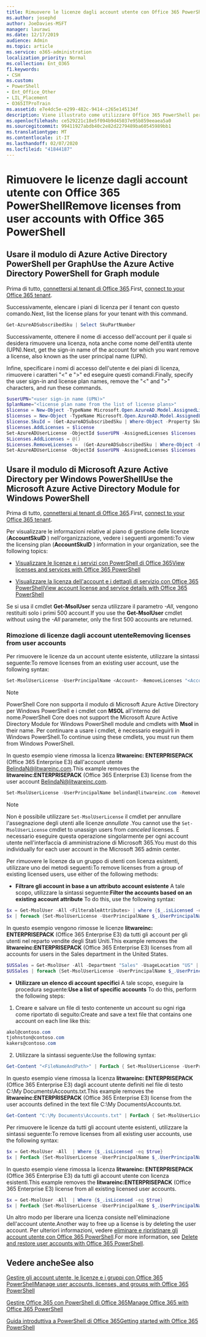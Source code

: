 ```yaml
---
title: Rimuovere le licenze dagli account utente con Office 365 PowerShell
ms.author: josephd
author: JoeDavies-MSFT
manager: laurawi
ms.date: 12/17/2019
audience: Admin
ms.topic: article
ms.service: o365-administration
localization_priority: Normal
ms.collection: Ent_O365
f1.keywords:
- CSH
ms.custom:
- PowerShell
- Ent_Office_Other
- LIL_Placement
- O365ITProTrain
ms.assetid: e7e4dc5e-e299-482c-9414-c265e145134f
description: Viene illustrato come utilizzare Office 365 PowerShell per rimuovere le licenze di Office 365 precedentemente assegnate agli utenti.
ms.openlocfilehash: ce529221c18e5f094b9d45037e95b859eeaea5a0
ms.sourcegitcommit: 99411927abdb40c2e82d2279489ba60545989bb1
ms.translationtype: MT
ms.contentlocale: it-IT
ms.lasthandoff: 02/07/2020
ms.locfileid: "41844187"
---
```

# <a name="remove-licenses-from-user-accounts-with-office-365-powershell"></a><span data-ttu-id="2bce5-103">Rimuovere le licenze dagli account utente con Office 365 PowerShell</span><span class="sxs-lookup"><span data-stu-id="2bce5-103">Remove licenses from user accounts with Office 365 PowerShell</span></span>

## <a name="use-the-azure-active-directory-powershell-for-graph-module"></a><span data-ttu-id="2bce5-104">Usare il modulo di Azure Active Directory PowerShell per Graph</span><span class="sxs-lookup"><span data-stu-id="2bce5-104">Use the Azure Active Directory PowerShell for Graph module</span></span>

<span data-ttu-id="2bce5-105">Prima di tutto, [connettersi al tenant di Office 365](connect-to-office-365-powershell.md#connect-with-the-azure-active-directory-powershell-for-graph-module).</span><span class="sxs-lookup"><span data-stu-id="2bce5-105">First, [connect to your Office 365 tenant](connect-to-office-365-powershell.md#connect-with-the-azure-active-directory-powershell-for-graph-module).</span></span>

<span data-ttu-id="2bce5-106">Successivamente, elencare i piani di licenza per il tenant con questo comando.</span><span class="sxs-lookup"><span data-stu-id="2bce5-106">Next, list the license plans for your tenant with this command.</span></span>

```powershell
Get-AzureADSubscribedSku | Select SkuPartNumber
```

<span data-ttu-id="2bce5-107">Successivamente, ottenere il nome di accesso dell'account per il quale si desidera rimuovere una licenza, nota anche come nome dell'entità utente (UPN).</span><span class="sxs-lookup"><span data-stu-id="2bce5-107">Next, get the sign-in name of the account for which you want remove a license, also known as the user principal name (UPN).</span></span>

<span data-ttu-id="2bce5-108">Infine, specificare i nomi di accesso dell'utente e dei piani di licenza, rimuovere i caratteri "<" e ">" ed eseguire questi comandi.</span><span class="sxs-lookup"><span data-stu-id="2bce5-108">Finally, specify the user sign-in and license plan names, remove the "<" and ">" characters, and run these commands.</span></span>

```powershell
$userUPN="<user sign-in name (UPN)>"
$planName="<license plan name from the list of license plans>"
$license = New-Object -TypeName Microsoft.Open.AzureAD.Model.AssignedLicense
$licenses = New-Object -TypeName Microsoft.Open.AzureAD.Model.AssignedLicenses
$license.SkuId = (Get-AzureADSubscribedSku | Where-Object -Property SkuPartNumber -Value $planName -EQ).SkuID
$licenses.AddLicenses = $license
Set-AzureADUserLicense -ObjectId $userUPN -AssignedLicenses $licenses
$Licenses.AddLicenses = @()
$Licenses.RemoveLicenses =  (Get-AzureADSubscribedSku | Where-Object -Property SkuPartNumber -Value $planName -EQ).SkuID
Set-AzureADUserLicense -ObjectId $userUPN -AssignedLicenses $licenses
```

## <a name="use-the-microsoft-azure-active-directory-module-for-windows-powershell"></a><span data-ttu-id="2bce5-109">Usare il modulo di Microsoft Azure Active Directory per Windows PowerShell</span><span class="sxs-lookup"><span data-stu-id="2bce5-109">Use the Microsoft Azure Active Directory Module for Windows PowerShell</span></span>

<span data-ttu-id="2bce5-110">Prima di tutto, [connettersi al tenant di Office 365](connect-to-office-365-powershell.md#connect-with-the-microsoft-azure-active-directory-module-for-windows-powershell).</span><span class="sxs-lookup"><span data-stu-id="2bce5-110">First, [connect to your Office 365 tenant](connect-to-office-365-powershell.md#connect-with-the-microsoft-azure-active-directory-module-for-windows-powershell).</span></span>
   
<span data-ttu-id="2bce5-111">Per visualizzare le informazioni relative al piano di gestione delle licenze (**AccountSkuID** ) nell'organizzazione, vedere i seguenti argomenti:</span><span class="sxs-lookup"><span data-stu-id="2bce5-111">To view the licensing plan (**AccountSkuID** ) information in your organization, see the following topics:</span></span>
    
  - [<span data-ttu-id="2bce5-112">Visualizzare le licenze e i servizi con PowerShell di Office 365</span><span class="sxs-lookup"><span data-stu-id="2bce5-112">View licenses and services with Office 365 PowerShell</span></span>](view-licenses-and-services-with-office-365-powershell.md)
    
  - [<span data-ttu-id="2bce5-113">Visualizzare la licenza dell'account e i dettagli di servizio con Office 365 PowerShell</span><span class="sxs-lookup"><span data-stu-id="2bce5-113">View account license and service details with Office 365 PowerShell</span></span>](view-account-license-and-service-details-with-office-365-powershell.md)
    
<span data-ttu-id="2bce5-114">Se si usa il cmdlet **Get-MsolUser** senza utilizzare il parametro _-All_, vengono restituiti solo i primi 500 account.</span><span class="sxs-lookup"><span data-stu-id="2bce5-114">If you use the **Get-MsolUser** cmdlet without using the _-All_ parameter, only the first 500 accounts are returned.</span></span>
    
### <a name="removing-licenses-from-user-accounts"></a><span data-ttu-id="2bce5-115">Rimozione di licenze dagli account utente</span><span class="sxs-lookup"><span data-stu-id="2bce5-115">Removing licenses from user accounts</span></span>

<span data-ttu-id="2bce5-116">Per rimuovere le licenze da un account utente esistente, utilizzare la sintassi seguente:</span><span class="sxs-lookup"><span data-stu-id="2bce5-116">To remove licenses from an existing user account, use the following syntax:</span></span>
  
```powershell
Set-MsolUserLicense -UserPrincipalName <Account> -RemoveLicenses "<AccountSkuId1>", "<AccountSkuId2>"...
```

>[!Note]
><span data-ttu-id="2bce5-117">PowerShell Core non supporta il modulo di Microsoft Azure Active Directory per Windows PowerShell e i cmdlet con **MSOL** all'interno del nome.</span><span class="sxs-lookup"><span data-stu-id="2bce5-117">PowerShell Core does not support the Microsoft Azure Active Directory Module for Windows PowerShell module and cmdlets with **Msol** in their name.</span></span> <span data-ttu-id="2bce5-118">Per continuare a usare i cmdlet, è necessario eseguirli in Windows PowerShell.</span><span class="sxs-lookup"><span data-stu-id="2bce5-118">To continue using these cmdlets, you must run them from Windows PowerShell.</span></span>
>

<span data-ttu-id="2bce5-119">In questo esempio viene rimossa la licenza **litwareinc: ENTERPRISEPACK** (Office 365 Enterprise E3) dall'account utente BelindaN@litwareinc.com.</span><span class="sxs-lookup"><span data-stu-id="2bce5-119">This example removes the **litwareinc:ENTERPRISEPACK** (Office 365 Enterprise E3) license from the user account BelindaN@litwareinc.com.</span></span>
  
```powershell
Set-MsolUserLicense -UserPrincipalName belindan@litwareinc.com -RemoveLicenses "litwareinc:ENTERPRISEPACK"
```

>[!Note]
><span data-ttu-id="2bce5-120">Non è possibile utilizzare `Set-MsolUserLicense` il cmdlet per annullare l'assegnazione degli utenti alle licenze *annullate* .</span><span class="sxs-lookup"><span data-stu-id="2bce5-120">You cannot use the `Set-MsolUserLicense` cmdlet to unassign users from *canceled* licenses.</span></span> <span data-ttu-id="2bce5-121">È necessario eseguire questa operazione singolarmente per ogni account utente nell'interfaccia di amministrazione di Microsoft 365.</span><span class="sxs-lookup"><span data-stu-id="2bce5-121">You must do this individually for each user account in the Microsoft 365 admin center.</span></span>
>

<span data-ttu-id="2bce5-122">Per rimuovere le licenze da un gruppo di utenti con licenza esistenti, utilizzare uno dei metodi seguenti:</span><span class="sxs-lookup"><span data-stu-id="2bce5-122">To remove licenses from a group of existing licensed users, use either of the following methods:</span></span>
  
- <span data-ttu-id="2bce5-123">**Filtrare gli account in base a un attributo account esistente** A tale scopo, utilizzare la sintassi seguente:</span><span class="sxs-lookup"><span data-stu-id="2bce5-123">**Filter the accounts based on an existing account attribute** To do this, use the following syntax:</span></span>
    
```powershell
$x = Get-MsolUser -All <FilterableAttributes> | where {$_.isLicensed -eq $true}
$x | foreach {Set-MsolUserLicense -UserPrincipalName $_.UserPrincipalName -RemoveLicenses "<AccountSkuId1>", "<AccountSkuId2>"...}
```

<span data-ttu-id="2bce5-124">In questo esempio vengono rimosse le licenze **litwareinc: ENTERPRISEPACK** (Office 365 Enterprise E3) da tutti gli account per gli utenti nel reparto vendite degli Stati Uniti.</span><span class="sxs-lookup"><span data-stu-id="2bce5-124">This example removes the  **litwareinc:ENTERPRISEPACK** (Office 365 Enterprise E3) licenses from all accounts for users in the Sales department in the United States.</span></span>
    
```powershell
$USSales = Get-MsolUser -All -Department "Sales" -UsageLocation "US" | where {$_.isLicensed -eq $true}
$USSales | foreach {Set-MsolUserLicense -UserPrincipalName $_.UserPrincipalName -RemoveLicenses "litwareinc:ENTERPRISEPACK"}
```

- <span data-ttu-id="2bce5-125">**Utilizzare un elenco di account specifici** A tale scopo, eseguire la procedura seguente:</span><span class="sxs-lookup"><span data-stu-id="2bce5-125">**Use a list of specific accounts** To do this, perform the following steps:</span></span>
    
1. <span data-ttu-id="2bce5-126">Creare e salvare un file di testo contenente un account su ogni riga come riportato di seguito:</span><span class="sxs-lookup"><span data-stu-id="2bce5-126">Create and save a text file that contains one account on each line like this:</span></span>
    
  ```powershell
akol@contoso.com
tjohnston@contoso.com
kakers@contoso.com
  ```

2. <span data-ttu-id="2bce5-127">Utilizzare la sintassi seguente:</span><span class="sxs-lookup"><span data-stu-id="2bce5-127">Use the following syntax:</span></span>
    
  ```powershell
  Get-Content "<FileNameAndPath>" | ForEach { Set-MsolUserLicense -UserPrincipalName $_ -RemoveLicenses "<AccountSkuId1>", "<AccountSkuId2>"... }
  ```

<span data-ttu-id="2bce5-128">In questo esempio viene rimossa la licenza **litwareinc: ENTERPRISEPACK** (Office 365 Enterprise E3) dagli account utente definiti nel file di testo C:\My Documents\Accounts.txt.</span><span class="sxs-lookup"><span data-stu-id="2bce5-128">This example removes the **litwareinc:ENTERPRISEPACK** (Office 365 Enterprise E3) license from the user accounts defined in the text file C:\My Documents\Accounts.txt.</span></span>
    
  ```powershell
  Get-Content "C:\My Documents\Accounts.txt" | ForEach { Set-MsolUserLicense -UserPrincipalName $_ -RemoveLicenses "litwareinc:ENTERPRISEPACK" }
  ```

<span data-ttu-id="2bce5-129">Per rimuovere le licenze da tutti gli account utente esistenti, utilizzare la sintassi seguente:</span><span class="sxs-lookup"><span data-stu-id="2bce5-129">To remove licenses from all existing user accounts, use the following syntax:</span></span>
  
```powershell
$x = Get-MsolUser -All  | Where {$_.isLicensed -eq $true}
$x | ForEach {Set-MsolUserLicense -UserPrincipalName $_.UserPrincipalName -RemoveLicenses "<AccountSkuId1>", "<AccountSkuId2>"...}
```

<span data-ttu-id="2bce5-130">In questo esempio viene rimossa la licenza **litwareinc: ENTERPRISEPACK** (Office 365 Enterprise E3) da tutti gli account utente con licenza esistenti.</span><span class="sxs-lookup"><span data-stu-id="2bce5-130">This example removes the **litwareinc:ENTERPRISEPACK** (Office 365 Enterprise E3) license from all existing licensed user accounts.</span></span>
  
```powershell
$x = Get-MsolUser -All  | Where {$_.isLicensed -eq $true}
$x | ForEach {Set-MsolUserLicense -UserPrincipalName $_.UserPrincipalName -RemoveLicenses "litwareinc:ENTERPRISEPACK"}
```

<span data-ttu-id="2bce5-131">Un altro modo per liberare una licenza consiste nell'eliminazione dell'account utente.</span><span class="sxs-lookup"><span data-stu-id="2bce5-131">Another way to free up a license is by deleting the user account.</span></span> <span data-ttu-id="2bce5-132">Per ulteriori informazioni, vedere [eliminare e ripristinare gli account utente con Office 365 PowerShell](delete-and-restore-user-accounts-with-office-365-powershell.md).</span><span class="sxs-lookup"><span data-stu-id="2bce5-132">For more information, see [Delete and restore user accounts with Office 365 PowerShell](delete-and-restore-user-accounts-with-office-365-powershell.md).</span></span>
  
## <a name="see-also"></a><span data-ttu-id="2bce5-133">Vedere anche</span><span class="sxs-lookup"><span data-stu-id="2bce5-133">See also</span></span>

[<span data-ttu-id="2bce5-134">Gestire gli account utente, le licenze e i gruppi con Office 365 PowerShell</span><span class="sxs-lookup"><span data-stu-id="2bce5-134">Manage user accounts, licenses, and groups with Office 365 PowerShell</span></span>](manage-user-accounts-and-licenses-with-office-365-powershell.md)
  
[<span data-ttu-id="2bce5-135">Gestire Office 365 con PowerShell di Office 365</span><span class="sxs-lookup"><span data-stu-id="2bce5-135">Manage Office 365 with Office 365 PowerShell</span></span>](manage-office-365-with-office-365-powershell.md)
  
[<span data-ttu-id="2bce5-136">Guida introduttiva a PowerShell di Office 365</span><span class="sxs-lookup"><span data-stu-id="2bce5-136">Getting started with Office 365 PowerShell</span></span>](getting-started-with-office-365-powershell.md)

